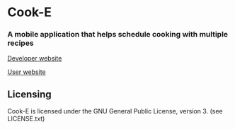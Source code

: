 # Cook-E #

### A mobile application that helps schedule cooking with multiple recipes ###

[Developer website](https://lokicity.github.io/CSE403CookE/)

[User website](https://lokicity.github.io/CSE403CookE/user/)

## Licensing ##

Cook-E is licensed under the GNU General Public License, version 3. (see LICENSE.txt)
